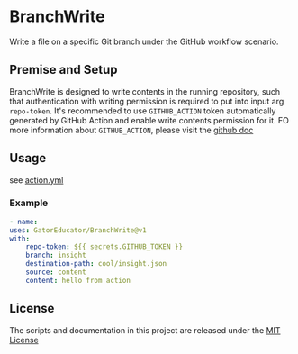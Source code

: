 # BranchWrite

Write a file on a specific Git branch under the GitHub workflow scenario.

## Premise and Setup

BranchWrite is designed to write contents in the running repository, such that authentication with writing permission is required to put into input arg `repo-token`. It's recommended to use `GITHUB_ACTION` token automatically generated by GitHub Action and enable write contents permission for it. FO more information about `GITHUB_ACTION`, please visit the [github doc](https://docs.github.com/en/actions/security-guides/automatic-token-authentication)

## Usage

see [action.yml](action.yml)

### Example

```yaml
- name: 
uses: GatorEducator/BranchWrite@v1
with:
    repo-token: ${{ secrets.GITHUB_TOKEN }}
    branch: insight
    destination-path: cool/insight.json
    source: content
    content: hello from action
```

## License

The scripts and documentation in this project are released under the [MIT License](LICENSE)

